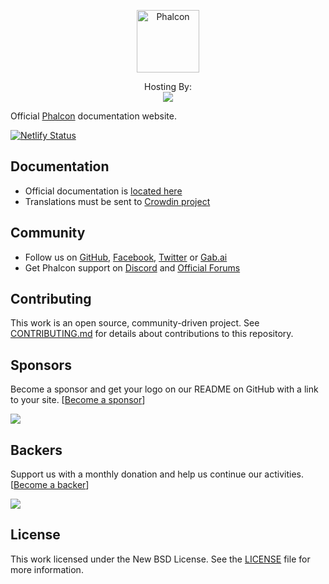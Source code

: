 <p align="center"><a href="https://docs.phalcon.io" target="_blank">
    <img src="https://assets.phalcon.io/phalcon/images/svg/phalcon-logo-transparent-black.svg" height="100" alt="Phalcon"/>
</a></p>

<p align="center">
    Hosting By:
    <br />
    <a href="https://www.netlify.com">
        <img src="https://www.netlify.com/img/global/badges/netlify-color-accent.svg"/>
    </a>
</p>

Official [Phalcon][0] documentation website.

[![Netlify Status](https://api.netlify.com/api/v1/badges/96373ff5-88bd-4788-9d2d-1d40f4759803/deploy-status)](https://app.netlify.com/sites/phalcon-docs/deploys)

## Documentation
* Official documentation is [located here][1]
* Translations must be sent to [Crowdin project][2]

## Community
* Follow us on [GitHub][3], [Facebook][4], [Twitter][5] or [Gab.ai][6]
* Get Phalcon support on [Discord][7] and [Official Forums][8]

## Contributing

This work is an open source, community-driven project. See [CONTRIBUTING.md][9]
for details about contributions to this repository.


## Sponsors

Become a sponsor and get your logo on our README on GitHub with a link to your site. [[Become a sponsor](https://opencollective.com/phalcon#sponsor)]

<a href="https://opencollective.com/phalcon/#contributors">
<img src="https://opencollective.com/phalcon/tiers/sponsors.svg?avatarHeight=48&width=800">
</a>

## Backers

Support us with a monthly donation and help us continue our activities. [[Become a backer](https://opencollective.com/phalcon#backer)]

<a href="https://opencollective.com/phalcon/#contributors">
<img src="https://opencollective.com/phalcon/tiers/backers.svg?avatarHeight=48&width=800&height=200">
</a>


## License

This work licensed under the New BSD License. See the [LICENSE][10] file for more information.

[0]: https://phalcon.io
[1]: https://docs.phalcon.io
[2]: https://crowdin.com/project/phalcon-documentation
[3]: https://github.com/phalcon/cphalcon
[4]: https://phalcon.io/fb
[5]: https://phalcon.io/t
[6]: https://phalcon.io/gab
[7]: https://phalcon.io/discord
[8]: https://forum.phalcon.io
[9]: https://github.com/phalcon/cphalcon/blob/master/CONTRIBUTING.md
[10]: https://github.com/phalcon/cphalcon/blob/master/LICENSE.txt

